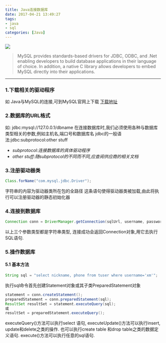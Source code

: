 ```yaml
---
title: Java连接数据库
date: 2017-04-21 13:49:27
tags:
- java
- sql
categories: [Java]
---
```

![](http://www.bing.com/az/hprichbg/rb/SolarFarm_ZH-CN4853771923_1366x768.jpg)


> MySQL provides standards-based drivers for JDBC, ODBC, and .Net enabling developers to build database applications in their language of choice. In addition, a native C library allows developers to embed MySQL directly into their applications.

------

### 1.下载相关的驱动程序
如 Java与MySQL的连接,可到MySQL官网上下载
[下载地址](https://www.mysql.com/products/connector/)

### 2.数据库的URL格式
如: jdbc:mysql://127.0.0.1/dbname
在连接数据库时,我们必须使用各种与数据库类型相关的参数,例如主机名,端口号和数据库名
jdbc的一般语法:jdbc:subprotocol:other stuff
- *subprotocol:连接数据库的具体驱动程序*
- *other stuff:随subprotocol的不同而不同,应查阅供应商的相关文档*

### 3.注册驱动器类
```java
Class.forName("com.mysql.jdbc.Driver");
```
字符串的内容为驱动器类所在包的全路径
这条语句使得驱动器类被加载,由此将执行可以注册驱动器的静态初始化器

### 4.连接到数据库
```java
Connection conn = DriverManager.getConnection(sqlUrl, username, password);
```
以上三个参数类型都是字符串类型, 连接成功会返回Connection对象,用它去执行SQL语句.

### 5.操作数据库
#### 5.1 基本方法
```java
String sql = "select nickname, phone from tuser where username='xm'";
```
执行sql命令首先创建Statement对象或其子类PreparedStatement对象
```java
statement = conn.createStatement();
preparedStatement = conn.preparedStatement(sql);
ResultSet resultSet = statement.executeQuery(sql);
或
resultSet = preparedStatement.executeQuery();
```
executeQuery()方法可以执行select 语句, executeUpdate()方法可以执行insert, update和delete之类的操作. 也可以执行create table 和drop table之类的数据定义语句. execute()方法可以执行任意的sql语句.

